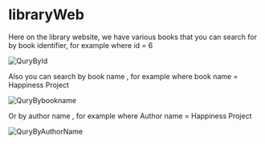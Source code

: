 # libraryWeb
Here on the library website, we have various books that you can search for by book identifier, for example where id = 6 

![QuryById](https://user-images.githubusercontent.com/95036158/197944833-9f35ba88-c10f-4d59-83d5-f493af7319e5.jpg)

Also you can search by book name , for example where book name = Happiness Project 

![QuryBybookname ](https://user-images.githubusercontent.com/95036158/197945180-92a00b82-5edb-496f-ab37-f7303d08ff51.jpg)

Or by author name , for example where Author name = Happiness Project 

![QuryByAuthorName ](https://user-images.githubusercontent.com/95036158/197945440-428be307-d245-4025-a647-d1dab4728792.jpg)
